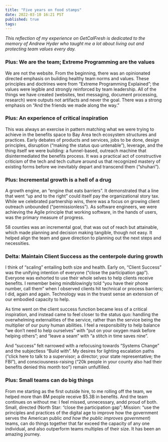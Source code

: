 ```yaml
---
title: "Five years on food stamps"
date: 2022-03-10 16:21 PST
published: true
tags:
---
```


_This reflection of my experience on GetCalFresh is dedicated to the memory of Andrew Hyder who taught me a lot about living out and protecting team values every day._

### Plus: We are the team; Extreme Programming are the values

We are not the website. From the beginning, there was an opinionated directed emphasis on building healthy team norms and values. These principles and doctrines were from “Extreme Programming Explained”; the values were legible and strongly reinforced by team leadership. All of the things we have created (websites, text messaging, document processing, research) were outputs not artifacts and never the goal. There was a strong emphasis on “And the friends we made along the way.”

### Plus: An experience of critical inspiration

This was always an exercise in pattern matching what we were trying to achieve in the benefits space to Bay Area tech ecosystem structures and practices. Early debates of products and services, jobs to be done, design principles, disruption (“making the status quo untenable”), leverage, and the thing itself we were building: a funnel-based, outreach machine that disintermediated the benefits process. It was a practical act of constructive criticism of the tech and tech culture around us that recognized mastery of existing forms before we inevitably depart and transcend them (“shuhari”).

### Plus: Incremental growth is a hell of a drug

A growth engine, an “engine that eats barriers”. It demonstrated that a line that went “up and to the right” could itself pay the organizational story tax. While we celebrated partnership wins, there was a focus on growing client outreach unbounded (“permissionless”). As software engineers, we were achieving the Agile principle that working software, in the hands of users, was the primary measure of progress.

58 counties was an incremental goal, that was out of reach but attainable, which made planning and decision making tangible, though not easy. It helped align the team and gave direction to planning out the next steps and necessities.

### Delta: Maintain Client Success as the centerpole during growth

I think of “scaling” entailing both size and health. Early on, “Client Success” was the unifying intention of everyone (“close the participation gap”). Everyone was exhorted to use their whole selves to help clients receive benefits. I remember being mindblowingly told “you have their phone number, call them” when I observed clients hit technical or process barriers; I did, again and again. Technology was in the truest sense an extension of our embodied capacity to help.

As time went on the client success function became less of a critical inspiration, and instead came to feel closer to the status quo: handling the overwhelming externalities of the service, rather than the service being the multiplier of our puny human abilities. I feel a responsibility to help balance “we don’t need to help ourselves” with “put on your oxygen mask before helping others”; and “leave a seam” with “a stitch in time saves nine”.

And “success” felt narrowed with a refocusing towards “Systems Change” and the subjectless “Build with”. My desires for lighting escalation paths (“click here to talk to a supervisor; a director; your state representative; the FBI”), and consciousness-raising (“20k people in your county also had their benefits denied this month too”) remain unfulfilled.

### Plus: Small teams can do big things

From me starting as the first outside hire, to me rolling off the team, we helped more than 8M people receive $5.3B in benefits. And the team continues on without me: I feel missed, unnecessary, andd proud of both. Small, directed (North Star: “close the participation gap”; Mission: “use the principles and practices of the digital age to improve how the government serves the American public *and how the public improves government*) teams, can do things together that far exceed the capacity of any one individual, and also outperform teams multiples of their size. It has been an amazing journey.
